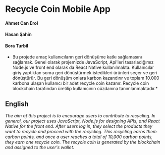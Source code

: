 
# Recycle Coin Mobile App
#### Ahmet Can Erol
#### Hasan Şahin
#### Bora Turbil

* Bu projede amaç kullanıcıların geri dönüşüme katkı sağlamasını sağlamak. Genel olarak projemizde JavaScript, Api'leri tasarladığımız Node.js ve front end olarak da React Native kullanılmakta. Kullanıcılar giriş yaptıktan sonra geri dönüştürmek istedikleri ürünleri seçer ve geri dönüştürür. Bu geri dönüşüm onlara karbon kazandırır ve toplam 10.000 karbona ulaşan kullanıcı bir adet recycle coin kazanır. Recycle coin blockchain tarafından üretilip kullanıcının cüzdanına tanımlanmaktadır.*

## English

  *The aim of this project is to encourage users to contribute to recycling. In general, our project uses JavaScript, Node.js for designing APIs, and React Native for the front end. After users log in, they select the products they want to recycle and proceed with the recycling. This recycling earns them carbon points, and once a user reaches a total of 10,000 carbon points, they earn one recycle coin. The recycle coin is generated by the blockchain and assigned to the user's wallet.*

